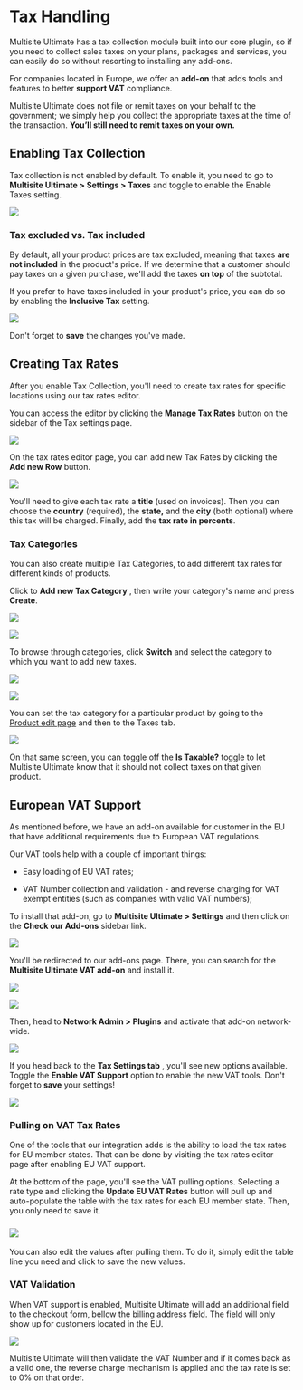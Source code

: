 # Tax Handling

Multisite Ultimate has a tax collection module built into our core plugin, so if you need to collect sales taxes on your plans, packages and services, you can easily do so without resorting to installing any add-ons.

For companies located in Europe, we offer an **add-on** that adds tools and features to better **support VAT** compliance.

Multisite Ultimate does not file or remit taxes on your behalf to the government; we simply help you collect the appropriate taxes at the time of the transaction. **You’ll still need to remit taxes on your own.**

## Enabling Tax Collection

Tax collection is not enabled by default. To enable it, you need to go to **Multisite Ultimate > Settings > Taxes** and toggle to enable the Enable Taxes setting.

![](https://wp-ultimo-space.fra1.cdn.digitaloceanspaces.com/hs-file-ICSEhm7yhk.png)

### Tax excluded vs. Tax included

By default, all your product prices are tax excluded, meaning that taxes **are not included** in the product's price. If we determine that a customer should pay taxes on a given purchase, we'll add the taxes **on top** of the subtotal.

If you prefer to have taxes included in your product's price, you can do so by enabling the **Inclusive Tax** setting.

![](https://wp-ultimo-space.fra1.cdn.digitaloceanspaces.com/hs-file-xiiaIXYI2c.png)

Don't forget to **save** the changes you've made.

### 

## Creating Tax Rates

After you enable Tax Collection, you'll need to create tax rates for specific locations using our tax rates editor.

You can access the editor by clicking the **Manage Tax Rates** button on the sidebar of the Tax settings page.

![](https://wp-ultimo-space.fra1.cdn.digitaloceanspaces.com/hs-file-UZb6g2rvrs.png)

On the tax rates editor page, you can add new Tax Rates by clicking the **Add new Row** button.

![](https://wp-ultimo-space.fra1.cdn.digitaloceanspaces.com/hs-file-ZyJCSI6zLZ.png)

You'll need to give each tax rate a **title** (used on invoices). Then you can choose the **country** (required), the **state,** and the **city** (both optional) where this tax will be charged. Finally, add the **tax rate in percents**.

### Tax Categories

You can also create multiple Tax Categories, to add different tax rates for different kinds of products.

Click to **Add new Tax Category** , then write your category's name and press **Create**.

![](https://wp-ultimo-space.fra1.cdn.digitaloceanspaces.com/hs-file-73biI4o8lj.png)

![](https://wp-ultimo-space.fra1.cdn.digitaloceanspaces.com/hs-file-YhH2hLLvEC.png)

To browse through categories, click **Switch** and select the category to which you want to add new taxes.

![](https://wp-ultimo-space.fra1.cdn.digitaloceanspaces.com/hs-file-xjghTq6ta4.png)

![](https://wp-ultimo-space.fra1.cdn.digitaloceanspaces.com/hs-file-E5YLXeIsWH.png)

You can set the tax category for a particular product by going to the [Product edit page](https://help.wpultimo.com/article/373-creating-your-first-subscription-product) and then to the Taxes tab.

![](https://wp-ultimo-space.fra1.cdn.digitaloceanspaces.com/hs-file-vkh5NXKplU.png)

On that same screen, you can toggle off the **Is Taxable?** toggle to let Multisite Ultimate know that it should not collect taxes on that given product.

## European VAT Support

As mentioned before, we have an add-on available for customer in the EU that have additional requirements due to European VAT regulations.

Our VAT tools help with a couple of important things:

  * Easy loading of EU VAT rates;

  * VAT Number collection and validation - and reverse charging for VAT exempt entities (such as companies with valid VAT numbers);

To install that add-on, go to **Multisite Ultimate > Settings** and then click on the **Check our Add-ons** sidebar link.

![](https://wp-ultimo-space.fra1.cdn.digitaloceanspaces.com/hs-file-AsMyAH5HKC.png)

You'll be redirected to our add-ons page. There, you can search for the **Multisite Ultimate VAT add-on** and install it.

![](https://wp-ultimo-space.fra1.cdn.digitaloceanspaces.com/hs-file-AQ6gWfdY5G.png)

![](https://wp-ultimo-space.fra1.cdn.digitaloceanspaces.com/hs-file-iz8uncHiYa.png)

Then, head to **Network Admin > Plugins** and activate that add-on network-wide.

![](https://wp-ultimo-space.fra1.cdn.digitaloceanspaces.com/hs-file-PkWGMWlgVu.png)

If you head back to the **Tax Settings tab** , you'll see new options available. Toggle the **Enable VAT Support** option to enable the new VAT tools. Don't forget to **save** your settings!

![](https://wp-ultimo-space.fra1.cdn.digitaloceanspaces.com/hs-file-Gn1SspQZ0S.png)

### Pulling on VAT Tax Rates

One of the tools that our integration adds is the ability to load the tax rates for EU member states. That can be done by visiting the tax rates editor page after enabling EU VAT support.

At the bottom of the page, you'll see the VAT pulling options. Selecting a rate type and clicking the **Update EU VAT Rates** button will pull up and auto-populate the table with the tax rates for each EU member state. Then, you only need to save it.

### ![](https://wp-ultimo-space.fra1.cdn.digitaloceanspaces.com/hs-file-jZKEqPBX5E.png)

You can also edit the values after pulling them. To do it, simply edit the table line you need and click to save the new values.

### VAT Validation

When VAT support is enabled, Multisite Ultimate will add an additional field to the checkout form, bellow the billing address field. The field will only show up for customers located in the EU.

![](https://wp-ultimo-space.fra1.cdn.digitaloceanspaces.com/hs-file-ITUbFOIM4r.png)

Multisite Ultimate will then validate the VAT Number and if it comes back as a valid one, the reverse charge mechanism is applied and the tax rate is set to 0% on that order.
